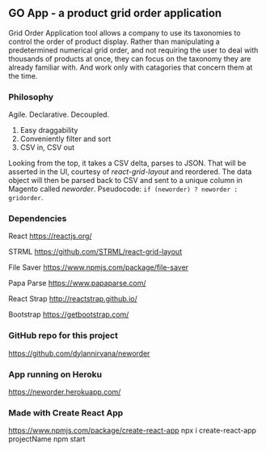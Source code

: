 
## GO App - a product grid order application

Grid Order Application tool allows a company to use its taxonomies to control the order of product display. Rather than manipulating a predetermined numerical grid order, and not requiring the user to deal with thousands of products at once, they can focus on the taxonomy they are already familiar with. And work only with catagories that concern them at the time.

### Philosophy
Agile. Declarative. Decoupled. 
1. Easy draggability
2. Conveniently filter and sort
3. CSV in, CSV out

Looking from the top, it takes a CSV delta, parses to JSON. That will be asserted in the UI, courtesy of _react-grid-layout_ and reordered. The data object will then be parsed back to CSV and sent to a unique column in Magento called _neworder_. Pseudocode: `if (neworder) ? neworder : gridorder`. 

### Dependencies
React
https://reactjs.org/

STRML
https://github.com/STRML/react-grid-layout  

File Saver
https://www.npmjs.com/package/file-saver 

Papa Parse
https://www.papaparse.com/ 

React Strap
http://reactstrap.github.io/

Bootstrap
https://getbootstrap.com/


### GitHub repo for this project
https://github.com/dylannirvana/neworder 

### App running on Heroku
https://neworder.herokuapp.com/ 

### Made with Create React App
https://www.npmjs.com/package/create-react-app 
npx i create-react-app projectName
npm start 


